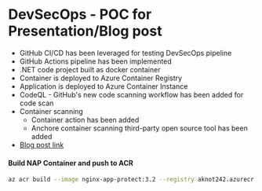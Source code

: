 # DevSecOps - POC for Presentation/Blog post

- GitHub CI/CD has been leveraged for testing DevSecOps pipeline
- GitHub Actions pipeline has been implemented
- .NET code project built as docker container
- Container is deployed to Azure Container Registry
- Application is deployed to Azure Container Instance
- CodeQL - GitHub's new code scanning workflow has been added for code scan
- Container scanning
  - Container action has been added
  - Anchore container scanning third-party open source tool has been added
- [Blog post link](https://www.ais.com/devsecops-with-github-actions/)


#### Build NAP Container and push to ACR
``` bash
az acr build --image nginx-app-protect:3.2 --registry aknot242.azurecr.io --file Dockerfile .
```
